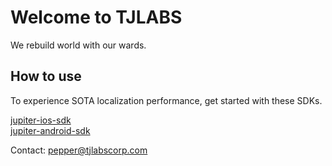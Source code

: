 # Welcome to TJLABS

We rebuild world with our wards.  

## How to use

To experience SOTA localization performance, get started with these SDKs.  

[jupiter-ios-sdk](https://github.com/tjlabs/jupiter-sdk-ios)  
[jupiter-android-sdk](https://github.com/tjlabs/jupiter-android_v2)

Contact: pepper@tjlabscorp.com  
